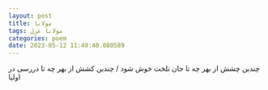 ```yaml
---
layout: post
title: مولانا
tags: مولانا غزل
categories: poem
date: 2023-05-12 11:49:40.080589
---
```


چندین چشش از بهر چه تا جان تلخت خوش شود / چندین کشش از بهر چه تا دررسی در اولیا